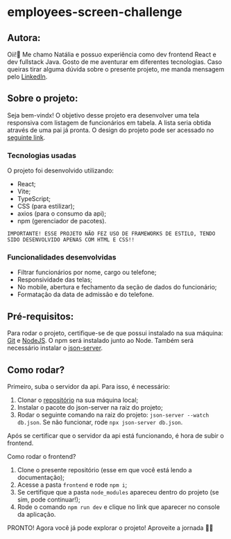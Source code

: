 # employees-screen-challenge

## Autora: 
Oii!👋 Me chamo Natália e possuo experiência como dev frontend React e dev fullstack Java. 
Gosto de me aventurar em diferentes tecnologias. Caso queiras tirar alguma dúvida sobre o presente projeto, me manda mensagem pelo [LinkedIn](https://www.linkedin.com/in/natalia-weise).

## Sobre o projeto:
Seja bem-vindx! O objetivo desse projeto era desenvolver uma tela responsiva com listagem de funcionários em tabela. A lista seria obtida através de uma pai já pronta. O design do projeto pode ser acessado no [seguinte link](https://www.figma.com/design/yw6th52zE9bubewc6ayTg5/Teste-T%C3%A9cnico-Frontend-BeTalent?node-id=1-3&p=f&t=R2G8Uy8IoEx7yn0k-0). 

### Tecnologias usadas
O projeto foi desenvolvido utilizando:
* React;
* Vite;
* TypeScript;
* CSS (para estilizar);
* axios (para o consumo da api);
* npm (gerenciador de pacotes).

```IMPORTANTE! ESSE PROJETO NÃO FEZ USO DE FRAMEWORKS DE ESTILO, TENDO SIDO DESENVOLVIDO APENAS COM HTML E CSS!!```

### Funcionalidades desenvolvidas
* Filtrar funcionários por nome, cargo ou telefone;
* Responsividade das telas;
* No mobile, abertura e fechamento da seção de dados do funcionário;
* Formatação da data de admissão e do telefone.

## Pré-requisitos:

Para rodar o projeto, certifique-se de que possui instalado na sua máquina: [Git](https://git-scm.com/) e [NodeJS](https://nodejs.org/en/). O npm será instalado junto ao Node. Também será necessário instalar o [json-server](https://github.com/typicode/json-server).

## Como rodar?

Primeiro, suba o servidor da api. Para isso, é necessário:
1. Clonar o [repositório](https://github.com/BeMobile/desafio-front-end) na sua máquina local;
2. Instalar o pacote do json-server na raiz do projeto;
3. Rodar o seguinte comando na raiz do projeto: `json-server --watch db.json`. Se não funcionar, rode `npx json-server db.json`.

Após se certificar que o servidor da api está funcionando, é hora de subir o frontend.

Como rodar o frontend?
1. Clone o presente repositório (esse em que você está lendo a documentação);
2. Acesse a pasta `frontend` e rode `npm i`;
3. Se certifique que a pasta `node_modules` apareceu dentro do projeto (se sim, pode continuar!);
4. Rode o comando `npm run dev` e clique no link que aparecer no console da aplicação.

PRONTO! Agora você já pode explorar o projeto! Aproveite a jornada 🚀✨
